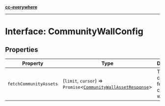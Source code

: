 [**cc-everywhere**](../../../../../../index.md)

***

# Interface: CommunityWallConfig

## Properties

| Property | Type | Description |
| ------ | ------ | ------ |
| `fetchCommunityAssets` | (`limit`, `cursor`) => `Promise`<[`CommunityWallAssetResponse`](../../app-config-types/interfaces/community-wall-asset-response.md)\> | The callback to fetch community wall assets. |
